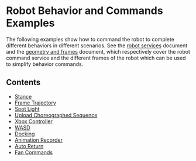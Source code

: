 <!--
Copyright (c) 2022 Boston Dynamics, Inc.  All rights reserved.

Downloading, reproducing, distributing or otherwise using the SDK Software
is subject to the terms and conditions of the Boston Dynamics Software
Development Kit License (20191101-BDSDK-SL).
-->

# Robot Behavior and Commands Examples

The following examples show how to command the robot to complete different behaviors in different scenarios. See the [robot services](../../../docs/concepts/robot_services.md) document and the [geometry and frames](../../../docs/concepts/geometry_and_frames.md) document, which respectively cover the robot command service and the different frames of the robot which can be used to simplify behavior commands.

## Contents

- [Stance](../stance/README.md)
- [Frame Trajectory](../frame_trajectory_command/README.md)
- [Spot Light](../spot_light/README.md)
- [Upload Choreographed Sequence](../upload_choreographed_sequence/README.md)
- [Xbox Controller](../xbox_controller/README.md)
- [WASD](../wasd/README.md)
- [Docking](../docking/README.md)
- [Animation Recorder](../animation_recorder/README.md)
- [Auto Return](../auto_return/README.md)
- [Fan Commands](../fan_command/README.md)
